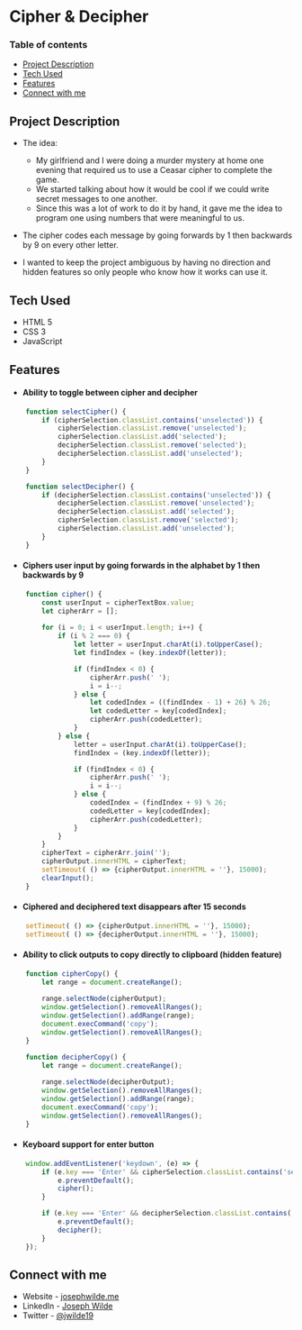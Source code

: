 # Cipher & Decipher

### Table of contents
- [Project Description](#project-description)
- [Tech Used](#tech-used)
- [Features](#features)
- [Connect with me](#connect-with-me)

## Project Description
- The idea:
    - My girlfriend and I were doing a murder mystery at home one evening that required us to use a Ceasar cipher to complete the game.
    - We started talking about how it would be cool if we could write secret messages to one another.
    - Since this was a lot of work to do it by hand, it gave me the idea to program one using numbers that were meaningful to us.

- The cipher codes each message by going forwards by 1 then backwards by 9 on every other letter.

- I wanted to keep the project ambiguous by having no direction and hidden features so only people who know how it works can use it.

## Tech Used
- HTML 5
- CSS 3
- JavaScript

## Features
- #### Ability to toggle between cipher and decipher
``` javascript
    function selectCipher() {
        if (cipherSelection.classList.contains('unselected')) {
            cipherSelection.classList.remove('unselected');
            cipherSelection.classList.add('selected');
            decipherSelection.classList.remove('selected');
            decipherSelection.classList.add('unselected');
        }
    }

    function selectDecipher() {
        if (decipherSelection.classList.contains('unselected')) {
            decipherSelection.classList.remove('unselected');
            decipherSelection.classList.add('selected');
            cipherSelection.classList.remove('selected');
            cipherSelection.classList.add('unselected');
        }
    }
```

-  #### Ciphers user input by going forwards in the alphabet by 1 then backwards by 9
``` javascript
    function cipher() {
        const userInput = cipherTextBox.value;
        let cipherArr = [];
        
        for (i = 0; i < userInput.length; i++) {
            if (i % 2 === 0) {
                let letter = userInput.charAt(i).toUpperCase();
                let findIndex = (key.indexOf(letter));

                if (findIndex < 0) {
                    cipherArr.push(' ');
                    i = i--;
                } else {
                    let codedIndex = ((findIndex - 1) + 26) % 26;
                    let codedLetter = key[codedIndex];
                    cipherArr.push(codedLetter);
                }
            } else {
                letter = userInput.charAt(i).toUpperCase();
                findIndex = (key.indexOf(letter));

                if (findIndex < 0) {
                    cipherArr.push(' ');
                    i = i--;
                } else {
                    codedIndex = (findIndex + 9) % 26;
                    codedLetter = key[codedIndex];
                    cipherArr.push(codedLetter);
                }
            }
        }
        cipherText = cipherArr.join('');
        cipherOutput.innerHTML = cipherText;
        setTimeout( () => {cipherOutput.innerHTML = ''}, 15000);
        clearInput();
    }
```

- #### Ciphered and deciphered text disappears after 15 seconds
``` javascript
    setTimeout( () => {cipherOutput.innerHTML = ''}, 15000);
    setTimeout( () => {decipherOutput.innerHTML = ''}, 15000);
```

- #### Ability to click outputs to copy directly to clipboard (hidden feature)
``` javascript
    function cipherCopy() {
        let range = document.createRange();
        
        range.selectNode(cipherOutput);
        window.getSelection().removeAllRanges();
        window.getSelection().addRange(range);
        document.execCommand('copy');
        window.getSelection().removeAllRanges();
    }

    function decipherCopy() {
        let range = document.createRange();
        
        range.selectNode(decipherOutput);
        window.getSelection().removeAllRanges();
        window.getSelection().addRange(range);
        document.execCommand('copy');
        window.getSelection().removeAllRanges();
    }
```

- #### Keyboard support for enter button
``` javascript
    window.addEventListener('keydown', (e) => {
        if (e.key === 'Enter' && cipherSelection.classList.contains('selected')) {
            e.preventDefault();
            cipher();
        }

        if (e.key === 'Enter' && decipherSelection.classList.contains('selected')) {
            e.preventDefault();
            decipher();
        }
    });
```

## Connect with me
- Website - [josephwilde.me](http://www.josephwilde.me)
- LinkedIn - [Joseph Wilde](https://www.linkedin.com/in/joseph-michael1/)
- Twitter - [@jwilde19](https://twitter.com/jwilde19)